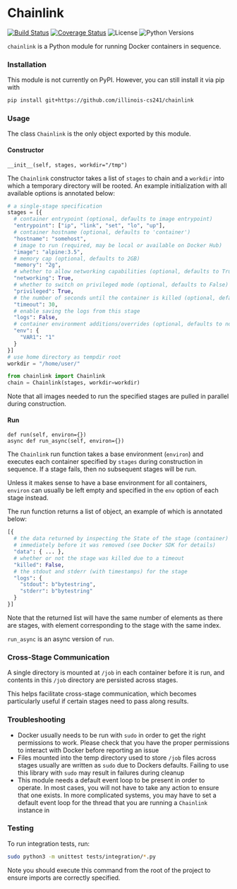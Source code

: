 # Chainlink
[![Build Status](https://travis-ci.com/illinois-cs241/chainlink.svg?branch=master)](https://travis-ci.com/illinois-cs241/chainlink)
[![Coverage Status](https://coveralls.io/repos/github/illinois-cs241/chainlink/badge.svg?branch=master)](https://coveralls.io/github/illinois-cs241/chainlink?branch=master)
![License](https://img.shields.io/badge/license-NCSA%2FIllinois-blue.svg)
![Python Versions](https://img.shields.io/badge/python-3.5%2B-blue.svg)

`chainlink` is a Python module for running Docker containers in sequence.

### Installation

This module is not currently on PyPI. However, you can still install it via pip with

```sh
pip install git+https://github.com/illinois-cs241/chainlink
```

### Usage

The class `Chainlink` is the only object exported by this module.

#### Constructor

```
__init__(self, stages, workdir="/tmp")
```

The `Chainlink` constructor takes a list of `stages` to chain and a `workdir` into which a temporary directory will be rooted. An example initialization with all available options is annotated below:

```python
# a single-stage specification
stages = [{
  # container entrypoint (optional, defaults to image entrypoint)
  "entrypoint": ["ip", "link", "set", "lo", "up"],
  # container hostname (optional, defaults to 'container')
  "hostname": "somehost",
  # image to run (required, may be local or available on Docker Hub)
  "image": "alpine:3.5",
  # memory cap (optional, defaults to 2GB)
  "memory": "2g",
  # whether to allow networking capabilities (optional, defaults to True)
  "networking": True,
  # whether to switch on privileged mode (optional, defaults to False)
  "privileged": True,
  # the number of seconds until the container is killed (optional, defaults to 30)
  "timeout": 30,
  # enable saving the logs from this stage
  "logs": False,
  # container environment additions/overrides (optional, defaults to none)
  "env": {
    "VAR1": "1"
  }
}]
# use home directory as tempdir root
workdir = "/home/user/"

from chainlink import Chainlink
chain = Chainlink(stages, workdir=workdir)
```

Note that all images needed to run the specified stages are pulled in parallel during construction. 

#### Run

```
def run(self, environ={})
async def run_async(self, environ={})
```

The `Chainlink` run function takes a base environment (`environ`) and executes each container specified by `stages` during construction in sequence. If a stage fails, then no subsequent stages will be run.

Unless it makes sense to have a base environment for all containers, `environ` can usually be left empty and specified in the `env` option of each stage instead.

The run function returns a list of object, an example of which is annotated below:

```python
[{
  # the data returned by inspecting the State of the stage (container)
  # immediately before it was removed (see Docker SDK for details)
  "data": { ... },
  # whether or not the stage was killed due to a timeout
  "killed": False,
  # the stdout and stderr (with timestamps) for the stage
  "logs": {
    "stdout": b"bytestring",
    "stderr": b"bytestring"
  }
}]
```

Note that the returned list will have the same number of elements as there are stages, with element corresponding to the stage with the same index.

`run_async` is an async version of `run`.

### Cross-Stage Communication

A single directory is mounted at `/job` in each container before it is run, and contents in this `/job` directory are persisted across stages.

This helps facilitate cross-stage communication, which becomes particularly useful if certain stages need to pass along results.

### Troubleshooting

- Docker usually needs to be run with `sudo` in order to get the right permissions to work. Please check that you have the proper permissions to interact with Docker before reporting an issue
- Files mounted into the temp directory used to store `/job` files across stages usually are written as `sudo` due to Dockers defaults. Failing to use this library with `sudo` may result in failures during cleanup
- This module needs a default event loop to be present in order to operate. In most cases, you will not have to take any action to ensure that one exists. In more complicated systems, you may have to set a default event loop for the thread that you are running a `Chainlink` instance in

### Testing

To run integration tests, run:

```sh
sudo python3 -m unittest tests/integration/*.py
```

Note you should execute this command from the root of the project to ensure imports are correctly specified.
